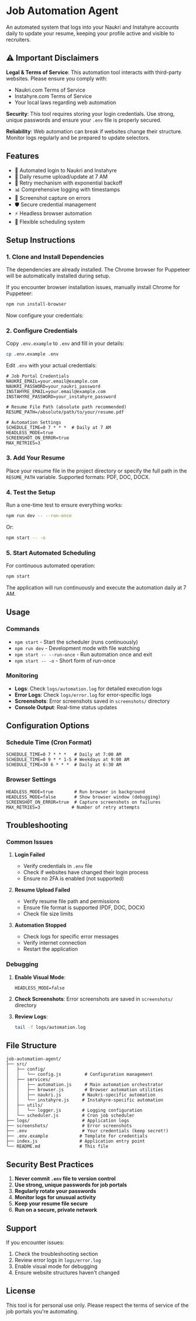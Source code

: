 # Job Automation Agent

An automated system that logs into your Naukri and Instahyre accounts daily to update your resume, keeping your profile active and visible to recruiters.

## ⚠️ Important Disclaimers

**Legal & Terms of Service**: This automation tool interacts with third-party websites. Please ensure you comply with:
- Naukri.com Terms of Service
- Instahyre.com Terms of Service  
- Your local laws regarding web automation

**Security**: This tool requires storing your login credentials. Use strong, unique passwords and ensure your `.env` file is properly secured.

**Reliability**: Web automation can break if websites change their structure. Monitor logs regularly and be prepared to update selectors.

## Features

- 🤖 Automated login to Naukri and Instahyre
- 📄 Daily resume upload/update at 7 AM
- 🔄 Retry mechanism with exponential backoff  
- 📊 Comprehensive logging with timestamps
- 📸 Screenshot capture on errors
- 🛡️ Secure credential management
- ⚡ Headless browser automation
- 📅 Flexible scheduling system

## Setup Instructions

### 1. Clone and Install Dependencies

The dependencies are already installed. The Chrome browser for Puppeteer will be automatically installed during setup.

If you encounter browser installation issues, manually install Chrome for Puppeteer:

```bash
npm run install-browser
```

Now configure your credentials:

### 2. Configure Credentials

Copy `.env.example` to `.env` and fill in your details:

```bash
cp .env.example .env
```

Edit `.env` with your actual credentials:

```env
# Job Portal Credentials  
NAUKRI_EMAIL=your.email@example.com
NAUKRI_PASSWORD=your_naukri_password
INSTAHYRE_EMAIL=your.email@example.com  
INSTAHYRE_PASSWORD=your_instahyre_password

# Resume File Path (absolute path recommended)
RESUME_PATH=/absolute/path/to/your/resume.pdf

# Automation Settings
SCHEDULE_TIME=0 7 * * *  # Daily at 7 AM
HEADLESS_MODE=true
SCREENSHOT_ON_ERROR=true
MAX_RETRIES=3
```

### 3. Add Your Resume

Place your resume file in the project directory or specify the full path in the `RESUME_PATH` variable. Supported formats: PDF, DOC, DOCX.

### 4. Test the Setup

Run a one-time test to ensure everything works:

```bash
npm run dev -- --run-once
```

Or:

```bash
npm start -- -o
```

### 5. Start Automated Scheduling

For continuous automated operation:

```bash
npm start
```

The application will run continuously and execute the automation daily at 7 AM.

## Usage

### Commands

- `npm start` - Start the scheduler (runs continuously)
- `npm run dev` - Development mode with file watching
- `npm start -- --run-once` - Run automation once and exit
- `npm start -- -o` - Short form of run-once

### Monitoring

- **Logs**: Check `logs/automation.log` for detailed execution logs
- **Error Logs**: Check `logs/error.log` for error-specific logs  
- **Screenshots**: Error screenshots saved in `screenshots/` directory
- **Console Output**: Real-time status updates

## Configuration Options

### Schedule Time (Cron Format)
```env
SCHEDULE_TIME=0 7 * * *   # Daily at 7:00 AM
SCHEDULE_TIME=0 9 * * 1-5 # Weekdays at 9:00 AM
SCHEDULE_TIME=30 6 * * *  # Daily at 6:30 AM
```

### Browser Settings
```env
HEADLESS_MODE=true        # Run browser in background
HEADLESS_MODE=false       # Show browser window (debugging)
SCREENSHOT_ON_ERROR=true  # Capture screenshots on failures
MAX_RETRIES=3            # Number of retry attempts
```

## Troubleshooting

### Common Issues

1. **Login Failed**
   - Verify credentials in `.env` file
   - Check if websites have changed their login process
   - Ensure no 2FA is enabled (not supported)

2. **Resume Upload Failed**
   - Verify resume file path and permissions
   - Ensure file format is supported (PDF, DOC, DOCX)
   - Check file size limits

3. **Automation Stopped**
   - Check logs for specific error messages
   - Verify internet connection
   - Restart the application

### Debugging

1. **Enable Visual Mode**:
   ```env
   HEADLESS_MODE=false
   ```

2. **Check Screenshots**:
   Error screenshots are saved in `screenshots/` directory

3. **Review Logs**:
   ```bash
   tail -f logs/automation.log
   ```

## File Structure

```
job-automation-agent/
├── src/
│   ├── config/
│   │   └── config.js         # Configuration management
│   ├── services/
│   │   ├── automation.js     # Main automation orchestrator
│   │   ├── browser.js        # Browser automation utilities
│   │   ├── naukri.js        # Naukri-specific automation
│   │   └── instahyre.js     # Instahyre-specific automation
│   ├── utils/
│   │   └── logger.js        # Logging configuration
│   └── scheduler.js         # Cron job scheduler
├── logs/                    # Application logs
├── screenshots/             # Error screenshots
├── .env                     # Your credentials (keep secret!)
├── .env.example            # Template for credentials
├── index.js                # Application entry point
└── README.md               # This file
```

## Security Best Practices

1. **Never commit `.env` file to version control**
2. **Use strong, unique passwords for job portals**  
3. **Regularly rotate your passwords**
4. **Monitor logs for unusual activity**
5. **Keep your resume file secure**
6. **Run on a secure, private network**

## Support

If you encounter issues:

1. Check the troubleshooting section
2. Review error logs in `logs/error.log`
3. Enable visual mode for debugging
4. Ensure website structures haven't changed

## License

This tool is for personal use only. Please respect the terms of service of the job portals you're automating.
